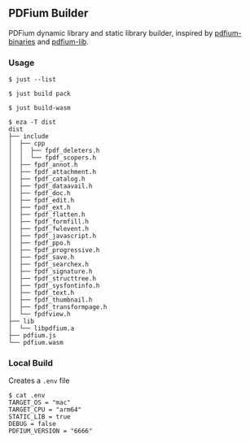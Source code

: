 PDFium Builder
--------------

PDFium dynamic library and static library builder, inspired by [pdfium-binaries] and [pdfium-lib].

[pdfium-binaries]: https://github.com/bblanchon/pdfium-binaries 
[pdfium-lib]: https://github.com/paulocoutinhox/pdfium-lib

### Usage

```console
$ just --list

$ just build pack

$ just build-wasm

$ eza -T dist
dist
├── include
│  ├── cpp
│  │  ├── fpdf_deleters.h
│  │  └── fpdf_scopers.h
│  ├── fpdf_annot.h
│  ├── fpdf_attachment.h
│  ├── fpdf_catalog.h
│  ├── fpdf_dataavail.h
│  ├── fpdf_doc.h
│  ├── fpdf_edit.h
│  ├── fpdf_ext.h
│  ├── fpdf_flatten.h
│  ├── fpdf_formfill.h
│  ├── fpdf_fwlevent.h
│  ├── fpdf_javascript.h
│  ├── fpdf_ppo.h
│  ├── fpdf_progressive.h
│  ├── fpdf_save.h
│  ├── fpdf_searchex.h
│  ├── fpdf_signature.h
│  ├── fpdf_structtree.h
│  ├── fpdf_sysfontinfo.h
│  ├── fpdf_text.h
│  ├── fpdf_thumbnail.h
│  ├── fpdf_transformpage.h
│  └── fpdfview.h
├── lib
│  └── libpdfium.a
├── pdfium.js
└── pdfium.wasm
```

### Local Build

Creates a `.env` file

```console
$ cat .env
TARGET_OS = "mac"
TARGET_CPU = "arm64"
STATIC_LIB = true
DEBUG = false
PDFIUM_VERSION = "6666"
```
